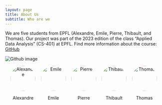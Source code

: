 ```yaml
---
layout: page
title: About Us
subtitle: Who are we 
---
```


We are five students from EPFL (Alexandre, Emile, Pierre, Thibault, and Thomas). Our project was part of the 2023 edition of the class “Applied Data Analysis” (CS-401) at EPFL. Find more information about the course: [GitHub](https://epfl-ada.github.io/teaching/fall2024/cs401/)

![Github image](assets/img/avatar-icon.png)

<div style="display: flex; justify-content: space-evenly;">
  <div style="text-align: center;">
    <img src="assets/img/avatar-icon.png" alt="Alexandre" style="width: 80px; height: 80px; border-radius: 50%;">
    <p>Alexandre</p>
  </div>
  <div style="text-align: center;">
    <img src="assets/img/avatar-icon.png" alt="Emile" style="width: 80px; height: 80px; border-radius: 50%;">
    <p>Emile</p>
  </div>
  <div style="text-align: center;">
    <img src="assets/img/avatar-icon.png" alt="Pierre" style="width: 80px; height: 80px; border-radius: 50%;">
    <p>Pierre</p>
  </div>
  <div style="text-align: center;">
    <img src="assets/img/avatar-icon.png" alt="Thibault" style="width: 80px; height: 80px; border-radius: 50%;">
    <p>Thibault</p>
  </div>
  <div style="text-align: center;">
    <img src="assets/img/avatar-icon.png" alt="Thomas" style="width: 80px; height: 80px; border-radius: 50%;">
    <p>Thomas</p>
  </div>
</div>
